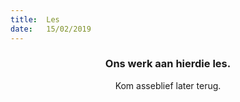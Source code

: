 ```yaml
---
title:  Les
date:   15/02/2019
---
```


### <center>Ons werk aan hierdie les.</center>
<center>Kom asseblief later terug.</center>